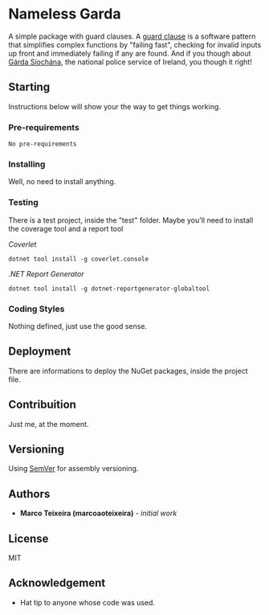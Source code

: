 ﻿# Nameless Garda

A simple package with guard clauses.
A [guard clause](https://en.wikipedia.org/wiki/Guard_(computer_science)) is a
software pattern that simplifies complex functions by "failing fast", checking
for invalid inputs up front and immediately failing if any are found.
And if you though about [Gárda Síochána](https://www.garda.ie/en/), the national
police service of Ireland, you though it right!

## Starting

Instructions below will show your the way to get things working.

### Pre-requirements

```
No pre-requirements
```

### Installing

Well, no need to install anything.

### Testing

There is a test project, inside the "test" folder. Maybe you'll need to install
the coverage tool and a report tool

*Coverlet*
```
dotnet tool install -g coverlet.console
```

*.NET Report Generator*
```
dotnet tool install -g dotnet-reportgenerator-globaltool
```

### Coding Styles

Nothing defined, just use the good sense.

## Deployment

There are informations to deploy the NuGet packages, inside the project file.

## Contribuition

Just me, at the moment.

## Versioning

Using [SemVer](http://semver.org/) for assembly versioning.

## Authors

* **Marco Teixeira (marcoaoteixeira)** - *initial work*

## License

MIT

## Acknowledgement

* Hat tip to anyone whose code was used. 
